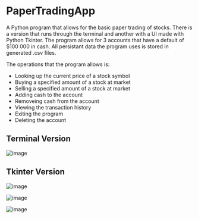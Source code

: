 # PaperTradingApp

A Python program that allows for the basic paper trading of stocks. There is a version that runs through the terminal and another with a UI made with Python Tkinter.
The program allows for 3 accounts that have a default of $100 000 in cash. All persistant data the program uses is stored in generated .csv files.

The operations that the program allows is:
- Looking up the current price of a stock symbol
- Buying a specified amount of a stock at market
- Selling a specified amount of a stock at market
- Adding cash to the account
- Removeing cash from the account
- Viewing the transaction history
- Exiting the program
- Deleting the account

## Terminal Version

![image](https://user-images.githubusercontent.com/32044950/120120283-32ecb580-c16a-11eb-996f-b01515bc0935.png)

## Tkinter Version

![image](https://user-images.githubusercontent.com/32044950/120120424-1dc45680-c16b-11eb-8120-52f06e16df36.png)

![image](https://user-images.githubusercontent.com/32044950/120120434-2ae14580-c16b-11eb-8ca4-720fd46446f5.png)

![image](https://user-images.githubusercontent.com/32044950/120120439-346aad80-c16b-11eb-90b7-aafd63433438.png)
